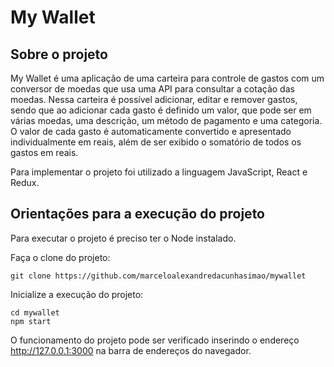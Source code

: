 # My Wallet

## Sobre o projeto

My Wallet é uma aplicação de uma carteira para controle de gastos com um conversor de moedas que usa uma API para consultar a cotação das moedas. Nessa carteira é possível adicionar, editar e remover gastos, sendo que ao adicionar cada gasto é definido um valor, que pode ser em várias moedas, uma descrição, um método de pagamento e uma categoria. O valor de cada gasto é automaticamente convertido e apresentado individualmente em reais, além de ser exibido o somatório de todos os gastos em reais.

Para implementar o projeto foi utilizado a linguagem JavaScript, React e Redux.

## Orientações para a execução do projeto

Para executar o projeto é preciso ter o Node instalado.

Faça o clone do projeto:

    git clone https://github.com/marceloalexandredacunhasimao/mywallet

Inicialize a execução do projeto:

    cd mywallet
    npm start

O funcionamento do projeto pode ser verificado inserindo o endereço http://127.0.0.1:3000 na barra de endereços do navegador.
